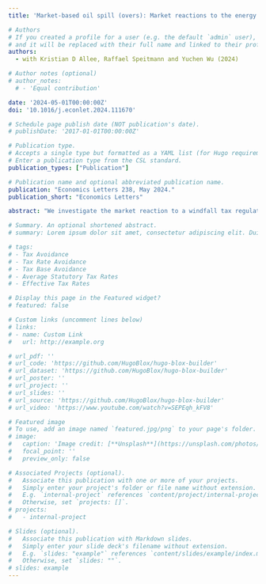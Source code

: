 ```yaml
---
title: 'Market-based oil spill (overs): Market reactions to the energy windfall tax announcements and disclosures in the United Kingdom'

# Authors
# If you created a profile for a user (e.g. the default `admin` user), write the username (folder name) here
# and it will be replaced with their full name and linked to their profile.
authors:
  - with Kristian D Allee, Raffael Speitmann and Yuchen Wu (2024)

# Author notes (optional)
# author_notes:
  # - 'Equal contribution'

date: '2024-05-01T00:00:00Z'
doi: '10.1016/j.econlet.2024.111670'

# Schedule page publish date (NOT publication's date).
# publishDate: '2017-01-01T00:00:00Z'

# Publication type.
# Accepts a single type but formatted as a YAML list (for Hugo requirements).
# Enter a publication type from the CSL standard.
publication_types: ["Publication"]

# Publication name and optional abbreviated publication name.
publication: "Economics Letters 238, May 2024."
publication_short: "Economics Letters"

abstract: "We investigate the market reaction to a windfall tax regulation announcement for oil and gas firms in the UK. We find that firms subject to the windfall tax experience a significant abnormal price effect of 6.0 to 7.3 %. The effect is concentrated among large and more profitable firms. The results also show that firms voluntarily disclose more precise information after the regulation to offset the negative abnormal price reaction at the windfall tax announcement date. Evidence suggests that these disclosures are largely effective at allaying the price effects associated with increased investor disagreement. Moreover, our analyses show that firms within the same industry experience a negative spillover effect and decreased investor demand associated with heightened policy uncertainty about the implementation of windfall tax regulation."

# Summary. An optional shortened abstract.
# summary: Lorem ipsum dolor sit amet, consectetur adipiscing elit. Duis posuere tellus ac convallis placerat. Proin tincidunt magna sed ex sollicitudin condimentum.

# tags: 
# - Tax Avoidance
# - Tax Rate Avoidance
# - Tax Base Avoidance
# - Average Statutory Tax Rates
# - Effective Tax Rates

# Display this page in the Featured widget?
# featured: false

# Custom links (uncomment lines below)
# links:
# - name: Custom Link
#   url: http://example.org

# url_pdf: ''
# url_code: 'https://github.com/HugoBlox/hugo-blox-builder'
# url_dataset: 'https://github.com/HugoBlox/hugo-blox-builder'
# url_poster: ''
# url_project: ''
# url_slides: ''
# url_source: 'https://github.com/HugoBlox/hugo-blox-builder'
# url_video: 'https://www.youtube.com/watch?v=SEPEqh_kFV8'

# Featured image
# To use, add an image named `featured.jpg/png` to your page's folder.
# image:
#   caption: 'Image credit: [**Unsplash**](https://unsplash.com/photos/pLCdAaMFLTE)'
#   focal_point: ''
#   preview_only: false

# Associated Projects (optional).
#   Associate this publication with one or more of your projects.
#   Simply enter your project's folder or file name without extension.
#   E.g. `internal-project` references `content/project/internal-project/index.md`.
#   Otherwise, set `projects: []`.
# projects:
#   - internal-project

# Slides (optional).
#   Associate this publication with Markdown slides.
#   Simply enter your slide deck's filename without extension.
#   E.g. `slides: "example"` references `content/slides/example/index.md`.
#   Otherwise, set `slides: ""`.
# slides: example
---
```

